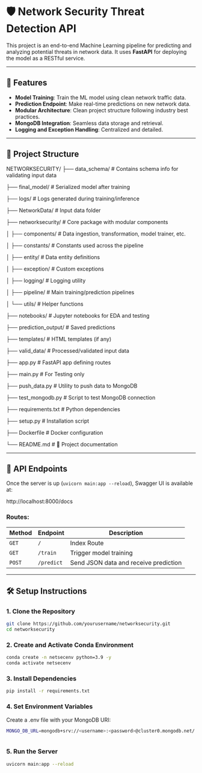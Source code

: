 # 🛡️ Network Security Threat Detection API

This project is an end-to-end Machine Learning pipeline for predicting and analyzing potential threats in network data. It uses **FastAPI** for deploying the model as a RESTful service.

---

## 🚀 Features

- **Model Training**: Train the ML model using clean network traffic data.
- **Prediction Endpoint**: Make real-time predictions on new network data.
- **Modular Architecture**: Clean project structure following industry best practices.
- **MongoDB Integration**: Seamless data storage and retrieval.
- **Logging and Exception Handling**: Centralized and detailed.

---

## 📂 Project Structure

NETWORKSECURITY/
├── data_schema/ # Contains schema info for validating input data

├── final_model/ # Serialized model after training 

├── logs/ # Logs generated during training/inference

├── NetworkData/ # Input data folder

├── networksecurity/ # Core package with modular components

│ ├── components/ # Data ingestion, transformation, model trainer, etc.

│ ├── constants/ # Constants used across the pipeline

│ ├── entity/ # Data entity definitions

│ ├── exception/ # Custom exceptions

│ ├── logging/ # Logging utility

│ ├── pipeline/ # Main training/prediction pipelines

│ └── utils/ # Helper functions

├── notebooks/ # Jupyter notebooks for EDA and testing

├── prediction_output/ # Saved predictions

├── templates/ # HTML templates (if any)

├── valid_data/ # Processed/validated input data

├── app.py # FastAPI app defining routes

├── main.py # For Testing only

├── push_data.py # Utility to push data to MongoDB

├── test_mongodb.py # Script to test MongoDB connection

├── requirements.txt # Python dependencies

├── setup.py # Installation script

├── Dockerfile # Docker configuration

└── README.md # 📄 Project documentation


---

## 🧪 API Endpoints

Once the server is up (`uvicorn main:app --reload`), Swagger UI is available at:

http://localhost:8000/docs


### Routes:

| Method | Endpoint     | Description         |
|--------|--------------|---------------------|
| `GET`  | `/`          | Index Route         |
| `GET`  | `/train`     | Trigger model training |
| `POST` | `/predict`   | Send JSON data and receive prediction |

---

## 🛠️ Setup Instructions

### 1. Clone the Repository
```bash
git clone https://github.com/yourusername/networksecurity.git
cd networksecurity

```

### 2.  Create and Activate Conda Environment

```bash
conda create -n netsecenv python=3.9 -y
conda activate netsecenv

```

### 3. Install Dependencies

```bash
pip install -r requirements.txt


```
### 4. Set Environment Variables
Create a .env file with your MongoDB URI:

```bash
MONGO_DB_URL=mongodb+srv://<username>:<password>@cluster0.mongodb.net/



``` 
### 5. Run the Server

```bash
uvicorn main:app --reload
